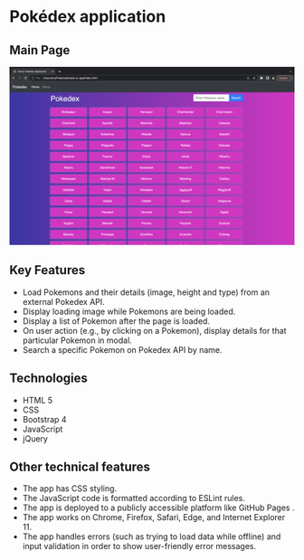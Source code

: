 # Pokédex application
## Main Page
<img src="img/largemainpage.png">

## Key Features 
  * Load Pokemons and their details (image, height and type) from an external Pokedex API.
  * Display loading image while Pokemons are being loaded. 
  * Display a list of Pokemon after the page is loaded.
  * On user action (e.g., by clicking on a Pokemon), display details for that particular Pokemon in modal.
  * Search a specific Pokemon on Pokedex API by name.

## Technologies
  * HTML 5
  * CSS 
  * Bootstrap 4
  * JavaScript 
  *	jQuery

## Other technical features
  * The app has CSS styling. 
  * The JavaScript code is formatted according to ESLint rules.
  * The app is deployed to a publicly accessible platform like GitHub Pages .
  * The app works on Chrome, Firefox, Safari, Edge, and Internet Explorer 11.
  * The app handles errors (such as trying to load data while offline) and input validation in order to show user-friendly error messages.


